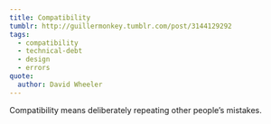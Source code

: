 ```yaml
---
title: Compatibility
tumblr: http://guillermonkey.tumblr.com/post/3144129292
tags:
  - compatibility
  - technical-debt
  - design
  - errors
quote:
  author: David Wheeler
---
```


Compatibility means deliberately repeating other people’s mistakes.
